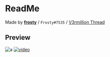 # ReadMe
Made by [**frosty**](https://v3rmillion.net/member.php?action=profile&uid=455600) / `Frosty#7535` / [V3rmillion Thread](https://v3rmillion.net/showthread.php?tid=942569)

## Preview
![a](https://i.imgur.com/DNIJGAe.png)
[![video](https://img.youtube.com/vi/RO2R2cchEW4/0.jpg)](https://youtu.be/RO2R2cchEW4)
